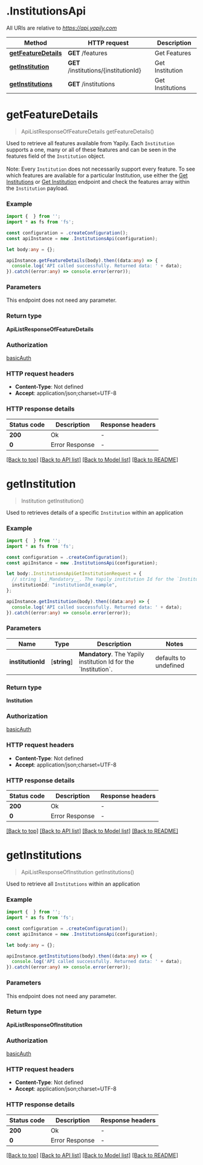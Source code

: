 # .InstitutionsApi

All URIs are relative to *https://api.yapily.com*

Method | HTTP request | Description
------------- | ------------- | -------------
[**getFeatureDetails**](InstitutionsApi.md#getFeatureDetails) | **GET** /features | Get Features
[**getInstitution**](InstitutionsApi.md#getInstitution) | **GET** /institutions/{institutionId} | Get Institution
[**getInstitutions**](InstitutionsApi.md#getInstitutions) | **GET** /institutions | Get Institutions


# **getFeatureDetails**
> ApiListResponseOfFeatureDetails getFeatureDetails()

Used to retrieve all features available from Yapily. Each `Institution` supports a one, many or all of these features and can be seen in the features field of the `Institution` object.<br><br>Note: Every `Institution` does not necessarily support every feature. To see which features are available for a particular Institution, use either the [Get Institutions](https://docs.yapily.com/api/reference/#operation/getInstitutions) or [Get Institution](https://docs.yapily.com/api/reference/#operation/getInstitution) endpoint and check the features array within the `Institution` payload.

### Example


```typescript
import {  } from '';
import * as fs from 'fs';

const configuration = .createConfiguration();
const apiInstance = new .InstitutionsApi(configuration);

let body:any = {};

apiInstance.getFeatureDetails(body).then((data:any) => {
  console.log('API called successfully. Returned data: ' + data);
}).catch((error:any) => console.error(error));
```


### Parameters
This endpoint does not need any parameter.


### Return type

**ApiListResponseOfFeatureDetails**

### Authorization

[basicAuth](README.md#basicAuth)

### HTTP request headers

 - **Content-Type**: Not defined
 - **Accept**: application/json;charset=UTF-8


### HTTP response details
| Status code | Description | Response headers |
|-------------|-------------|------------------|
**200** | Ok |  -  |
**0** | Error Response |  -  |

[[Back to top]](#) [[Back to API list]](README.md#documentation-for-api-endpoints) [[Back to Model list]](README.md#documentation-for-models) [[Back to README]](README.md)

# **getInstitution**
> Institution getInstitution()

Used to retrieves details of a specific `Institution` within an application

### Example


```typescript
import {  } from '';
import * as fs from 'fs';

const configuration = .createConfiguration();
const apiInstance = new .InstitutionsApi(configuration);

let body:.InstitutionsApiGetInstitutionRequest = {
  // string | __Mandatory__. The Yapily institution Id for the `Institution`.
  institutionId: "institutionId_example",
};

apiInstance.getInstitution(body).then((data:any) => {
  console.log('API called successfully. Returned data: ' + data);
}).catch((error:any) => console.error(error));
```


### Parameters

Name | Type | Description  | Notes
------------- | ------------- | ------------- | -------------
 **institutionId** | [**string**] | __Mandatory__. The Yapily institution Id for the &#x60;Institution&#x60;. | defaults to undefined


### Return type

**Institution**

### Authorization

[basicAuth](README.md#basicAuth)

### HTTP request headers

 - **Content-Type**: Not defined
 - **Accept**: application/json;charset=UTF-8


### HTTP response details
| Status code | Description | Response headers |
|-------------|-------------|------------------|
**200** | Ok |  -  |
**0** | Error Response |  -  |

[[Back to top]](#) [[Back to API list]](README.md#documentation-for-api-endpoints) [[Back to Model list]](README.md#documentation-for-models) [[Back to README]](README.md)

# **getInstitutions**
> ApiListResponseOfInstitution getInstitutions()

Used to retrieve all `Institutions` within an application

### Example


```typescript
import {  } from '';
import * as fs from 'fs';

const configuration = .createConfiguration();
const apiInstance = new .InstitutionsApi(configuration);

let body:any = {};

apiInstance.getInstitutions(body).then((data:any) => {
  console.log('API called successfully. Returned data: ' + data);
}).catch((error:any) => console.error(error));
```


### Parameters
This endpoint does not need any parameter.


### Return type

**ApiListResponseOfInstitution**

### Authorization

[basicAuth](README.md#basicAuth)

### HTTP request headers

 - **Content-Type**: Not defined
 - **Accept**: application/json;charset=UTF-8


### HTTP response details
| Status code | Description | Response headers |
|-------------|-------------|------------------|
**200** | Ok |  -  |
**0** | Error Response |  -  |

[[Back to top]](#) [[Back to API list]](README.md#documentation-for-api-endpoints) [[Back to Model list]](README.md#documentation-for-models) [[Back to README]](README.md)


